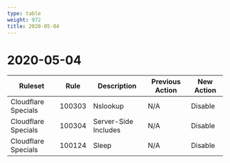 ```yaml
---
type: table
weight: 972
title: 2020-05-04
---
```


# 2020-05-04

<TableWrap><table style="width: 100%">

<thead>
  <tr>
    <th>Ruleset</th>
    <th>Rule</th>
    <th>Description</th>
    <th>Previous Action</th>
    <th>New Action</th>
  </tr>
</thead>
<tbody>
  <tr>
    <td>Cloudflare Specials</td>
    <td>100303</td>
    <td>Nslookup</td>
    <td>N/A</td>
    <td>Disable</td>
  </tr>
  <tr>
    <td>Cloudflare Specials</td>
    <td>100304</td>
    <td>Server-Side Includes</td>
    <td>N/A</td>
    <td>Disable</td>
  </tr>
  <tr>
    <td>Cloudflare Specials</td>
    <td>100124</td>
    <td>Sleep</td>
    <td>N/A</td>
    <td>Disable</td>
  </tr>
</tbody>

</table></TableWrap>